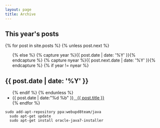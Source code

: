 ```yaml
---
layout: page
title: Archive
---
```

<section id="archive">
  <h2>This year's posts</h2>
{% for post in site.posts %}
  {% unless post.next %}
  <ul class="this">
  {% else %}
  {% capture year %}{{ post.date | date: '%Y' }}{% endcapture %}
  {% capture nyear %}{{ post.next.date | date: '%Y' }}{% endcapture %}
  {% if year != nyear %}
  </ul>
  <h2>{{ post.date | date: '%Y' }}</h2>
  <ul class="past">
  {% endif %}
  {% endunless %}
  <li><time>{{ post.date | date:"%d %b" }}</time><a href="{{ post.url }}">&nbsp;&nbsp;&nbsp;{{ post.title }}</a></li>
{% endfor %}
  </ul>

  <pre><code class="Bash">sudo add-apt-repository ppa:webupd8team/java
  sudo apt-get update
  sudo apt-get install oracle-java7-installer
  </code></pre>
  
</section>

